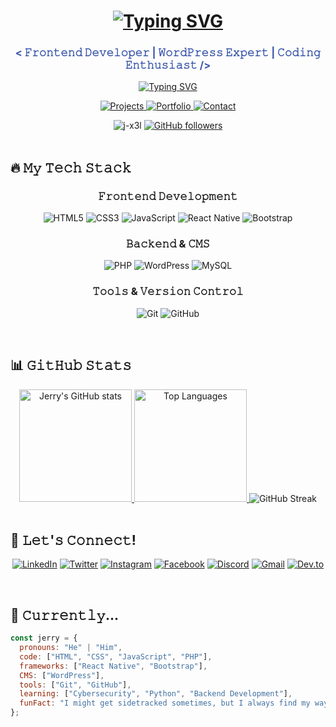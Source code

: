 <h1 align="center"> 
  <a href="https://git.io/typing-svg">
    <img src="https://readme-typing-svg.herokuapp.com/?font=Fira+Code&size=30&duration=3000&pause=1000&color=3B57AB&center=true&vCenter=true&width=435&lines=Hey+there!+👋;I'm+Jerry+Walker" alt="Typing SVG" />
  </a>
</h1>

<h3 align="center" style="color:#3b57ab">
  < 𝙵𝚛𝚘𝚗𝚝𝚎𝚗𝚍 𝙳𝚎𝚟𝚎𝚕𝚘𝚙𝚎𝚛 | 𝚆𝚘𝚛𝚍𝙿𝚛𝚎𝚜𝚜 𝙴𝚡𝚙𝚎𝚛𝚝 | 𝙲𝚘𝚍𝚒𝚗𝚐 𝙴𝚗𝚝𝚑𝚞𝚜𝚒𝚊𝚜𝚝 />
</h3>

<p align="center">
  <a href="https://git.io/typing-svg">
    <img src="https://readme-typing-svg.demolab.com?font=Fira+Code&pause=1000&color=3b57ab&center=true&vCenter=true&width=435&lines=Turning+ideas+into+reality+with+code;Building+unique%2C+UI/UX+interfaces;Passionate+about+learning+new+tech" alt="Typing SVG" />
  </a>
</p>

<p align="center">
  <a href="https://github.com/J-X3L?tab=repositories">
    <img src="https://img.shields.io/badge/My%20Projects-%233b57ab?style=for-the-badge&logo=github&logoColor=white" alt="Projects">
  </a>
  <a href="https://j-x3l.github.io/portfolio-site/">
    <img src="https://img.shields.io/badge/Portfolio-%233b57ab?style=for-the-badge&logo=google-chrome&logoColor=white" alt="Portfolio">
  </a>
  <a href="mailto:jeremiahogwuche3535@gmail.com">
    <img src="https://img.shields.io/badge/Contact%20Me-%233b57ab?style=for-the-badge&logo=gmail&logoColor=white" alt="Contact">
  </a>
</p>

<div align="center">
  <img src="https://komarev.com/ghpvc/?username=j-x3l&label=Profile%20views&color=3b57ab&style=flat" alt="j-x3l" /> 
  <a href="https://github.com/J-X3L?tab=followers">
    <img src="https://img.shields.io/github/followers/J-X3L?label=Followers&style=social" alt="GitHub followers">
  </a>
</div>

<br>

## 🔥 𝙼𝚢 𝚃𝚎𝚌𝚑 𝚂𝚝𝚊𝚌𝚔

<div align="center">
  
### 𝙵𝚛𝚘𝚗𝚝𝚎𝚗𝚍 𝙳𝚎𝚟𝚎𝚕𝚘𝚙𝚖𝚎𝚗𝚝
![HTML5](https://img.shields.io/badge/-HTML5-%23E44D27?style=for-the-badge&logo=html5&logoColor=ffffff)
![CSS3](https://img.shields.io/badge/-CSS3-%231572B6?style=for-the-badge&logo=css3)
![JavaScript](https://img.shields.io/badge/-JavaScript-%23F7DF1E?style=for-the-badge&logo=javascript&logoColor=000000)
![React Native](https://img.shields.io/badge/-React%20Native-%23282C34?style=for-the-badge&logo=react)
![Bootstrap](https://img.shields.io/badge/-Bootstrap-%23563D7C?style=for-the-badge&logo=bootstrap)

### 𝙱𝚊𝚌𝚔𝚎𝚗𝚍 & 𝙲𝙼𝚂
![PHP](https://img.shields.io/badge/-PHP-%23777BB4?style=for-the-badge&logo=php&logoColor=ffffff)
![WordPress](https://img.shields.io/badge/-WordPress-%2321759B?style=for-the-badge&logo=wordpress)
![MySQL](https://img.shields.io/badge/-MySQL-%234479A1?style=for-the-badge&logo=mysql&logoColor=ffffff)

### 𝚃𝚘𝚘𝚕𝚜 & 𝚅𝚎𝚛𝚜𝚒𝚘𝚗 𝙲𝚘𝚗𝚝𝚛𝚘𝚕
![Git](https://img.shields.io/badge/-Git-%23F05032?style=for-the-badge&logo=git&logoColor=ffffff)
![GitHub](https://img.shields.io/badge/-GitHub-%23181717?style=for-the-badge&logo=github)

</div>

<br>

## 📊 𝙶𝚒𝚝𝙷𝚞𝚋 𝚂𝚝𝚊𝚝𝚜

<div align="center">
  <a href="https://github.com/J-X3L">
    <img height="180em" src="https://github-readme-stats.vercel.app/api?username=J-X3L&show_icons=true&theme=default&title_color=3b57ab&text_color=333&icon_color=3b57ab&hide_border=true" alt="Jerry's GitHub stats" />
    <img height="180em" src="https://github-readme-stats.vercel.app/api/top-langs/?username=J-X3L&layout=compact&theme=default&title_color=3b57ab&text_color=333&hide_border=true" alt="Top Languages" />
  </a>
  <img src="https://github-readme-streak-stats.herokuapp.com/?user=J-X3L&theme=default&hide_border=true&stroke=3b57ab" alt="GitHub Streak" />
</div>

<br>

## 🤝 𝙻𝚎𝚝'𝚜 𝙲𝚘𝚗𝚗𝚎𝚌𝚝!

<div align="center">
  
[![LinkedIn](https://img.shields.io/badge/LinkedIn-%230077B5.svg?style=for-the-badge&logo=linkedin&logoColor=white)](https://linkedin.com/in/jerry-walker363)
[![Twitter](https://img.shields.io/badge/Twitter-%231DA1F2.svg?style=for-the-badge&logo=Twitter&logoColor=white)](https://twitter.com/yourhandle)
[![Instagram](https://img.shields.io/badge/Instagram-%23E4405F.svg?style=for-the-badge&logo=Instagram&logoColor=white)](https://instagram.com/jerry_walker_363)
[![Facebook](https://img.shields.io/badge/Facebook-%231877F2.svg?style=for-the-badge&logo=Facebook&logoColor=white)](https://fb.com/jerrywalker363)
[![Discord](https://img.shields.io/badge/Discord-%235865F2.svg?style=for-the-badge&logo=discord&logoColor=white)](https://discord.gg/jerrywalker063)
[![Gmail](https://img.shields.io/badge/Gmail-D14836?style=for-the-badge&logo=gmail&logoColor=white)](mailto:jeremiahogwuche3535@gmail.com)
[![Dev.to](https://img.shields.io/badge/dev.to-0A0A0A?style=for-the-badge&logo=dev.to&logoColor=white)](https://dev.to/jerry_walker363)

</div>

<br>

## 🚀 𝙲𝚞𝚛𝚛𝚎𝚗𝚝𝚕𝚢...

```javascript
const jerry = {
  pronouns: "He" | "Him",
  code: ["HTML", "CSS", "JavaScript", "PHP"],
  frameworks: ["React Native", "Bootstrap"],
  CMS: ["WordPress"],
  tools: ["Git", "GitHub"],
  learning: ["Cybersecurity", "Python", "Backend Development"],
  funFact: "I might get sidetracked sometimes, but I always find my way back to coding!"
};
